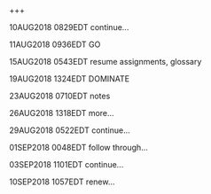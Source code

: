 +++

10AUG2018 0829EDT continue...

11AUG2018 0936EDT GO

15AUG2018 0543EDT resume assignments, glossary

19AUG2018 1324EDT DOMINATE

23AUG2018 0710EDT notes

26AUG2018 1318EDT more...

29AUG2018 0522EDT continue...

01SEP2018 0048EDT follow through...

03SEP2018 1101EDT continue...

10SEP2018 1057EDT renew...
